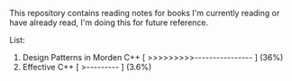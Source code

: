 This repository contains reading notes for books I'm currently reading or have already read, I'm doing this for future reference.

List:

1. Design Patterns in Morden C++ [ >>>>>>>>>---------------- ] (36%)
2. Effective C++ [ >--------- ] (3.6%)
